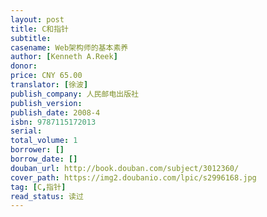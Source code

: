 ```yaml
---
layout: post
title: C和指针
subtitle: 
casename: Web架构师的基本素养
author: [Kenneth A.Reek]
donor: 
price: CNY 65.00
translator: [徐波]
publish_company: 人民邮电出版社
publish_version: 
publish_date: 2008-4
isbn: 9787115172013
serial: 
total_volume: 1
borrower: []
borrow_date: []
douban_url: http://book.douban.com/subject/3012360/
cover_path: https://img2.doubanio.com/lpic/s2996168.jpg
tag: [C,指针]
read_status: 读过
---
```

